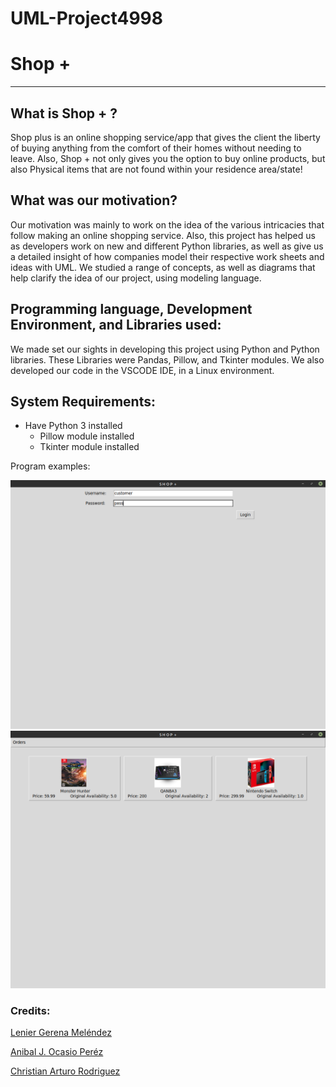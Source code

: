 # UML-Project4998

# Shop +
--- 
## What is Shop + ?

Shop plus is an online shopping service/app that gives the client the liberty of buying anything from the comfort of their homes without needing to leave. Also, Shop + not only gives you the option to buy online products, but also Physical items that are not found within your residence area/state!

## What was our motivation?

Our motivation was mainly to work on the idea of the various intricacies that follow making an online shopping service. Also, this project has helped us as developers work on new and different Python libraries, as well as give us a detailed insight of how companies model their respective work sheets and ideas with UML. We studied a range of concepts, as well as diagrams that help clarify the idea of our project, using modeling language.

## Programming language, Development Environment, and Libraries used:

We made set our sights in developing this project using Python and Python libraries. These Libraries were Pandas, Pillow, and Tkinter modules. We also developed our code in the VSCODE IDE, in a Linux environment.

## System Requirements:

* Have Python 3 installed
  * Pillow module installed
  * Tkinter module installed

Program examples:


![Login:](https://github.com/Suaniel/UML-Project4998/blob/GUI/Example_images/Shop_plus_login_example.png)
![Main_Screen](https://github.com/Suaniel/UML-Project4998/blob/GUI/Example_images/Shop_plus_mainScreen_example.png)


### Credits:

[Lenier Gerena Meléndez](https://github.com/Suaniel "Lenier's Github")

[Anibal J. Ocasio Peréz](https://github.com/anibal19)

[Christian Arturo Rodriguez](https://github.com/Sn1ks)

